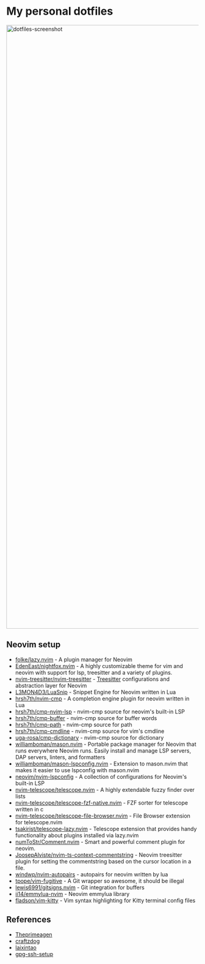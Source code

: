 # My personal dotfiles

<img width="1576" alt="dotfiles-screenshot" src="https://user-images.githubusercontent.com/17824110/217404173-bd1b3688-24e6-4298-adf5-9925509b0bf0.png">

## Neovim setup

- [folke/lazy.nvim](https://github.com/folke/lazy.nvim) - A plugin manager for Neovim
- [EdenEast/nightfox.nvim](https://github.com/EdenEast/nightfox.nvim) - A highly customizable theme for vim and neovim with support for lsp, treesitter and a variety of plugins.
- [nvim-treesitter/nvim-treesitter](https://github.com/nvim-treesitter/nvim-treesitter) - [Treesitter](https://github.com/tree-sitter/tree-sitter) configurations and abstraction layer for Neovim
- [L3MON4D3/LuaSnip](https://github.com/L3MON4D3/LuaSnip) - Snippet Engine for Neovim written in Lua
- [hrsh7th/nvim-cmp](https://github.com/hrsh7th/nvim-cmp) - A completion engine plugin for neovim written in Lua
- [hrsh7th/cmp-nvim-lsp](https://github.com/hrsh7th/cmp-nvim-lsp) - nvim-cmp source for neovim's built-in LSP
- [hrsh7th/cmp-buffer](https://github.com/hrsh7th/cmp-buffer) - nvim-cmp source for buffer words
- [hrsh7th/cmp-path](https://github.com/hrsh7th/cmp-path) - nvim-cmp source for path
- [hrsh7th/cmp-cmdline](https://github.com/hrsh7th/cmp-cmdline) - nvim-cmp source for vim's cmdline
- [uga-rosa/cmp-dictionary](https://github.com/uga-rosa/cmp-dictionary) - nvim-cmp source for dictionary
- [williamboman/mason.nvim](https://github.com/williamboman/mason.nvim) - Portable package manager for Neovim that runs everywhere Neovim runs. Easily install and manage LSP servers, DAP servers, linters, and formatters
- [williamboman/mason-lspconfig.nvim](https://github.com/williamboman/mason-lspconfig.nvim) - Extension to mason.nvim that makes it easier to use lspconfig with mason.nvim
- [neovim/nvim-lspconfig](https://github.com/neovim/nvim-lspconfig) - A collection of configurations for Neovim's built-in LSP
- [nvim-telescope/telescope.nvim](https://github.com/nvim-telescope/telescope.nvim) - A highly extendable fuzzy finder over lists
- [nvim-telescope/telescope-fzf-native.nvim](https://github.com/nvim-telescope/telescope-fzf-native.nvim) - FZF sorter for telescope written in c
- [nvim-telescope/telescope-file-browser.nvim](https://github.com/nvim-telescope/telescope-file-browser.nvim) - File Browser extension for telescope.nvim
- [tsakirist/telescope-lazy.nvim](https://github.com/tsakirist/telescope-lazy.nvim) - Telescope extension that provides handy functionality about plugins installed via lazy.nvim
- [numToStr/Comment.nvim](https://github.com/numToStr/Comment.nvim) - Smart and powerful comment plugin for neovim.
- [JoosepAlviste/nvim-ts-context-commentstring](https://github.com/JoosepAlviste/nvim-ts-context-commentstring) - Neovim treesitter plugin for setting the commentstring based on the cursor location in a file.
- [windwp/nvim-autopairs](https://github.com/windwp/nvim-autopairs) - autopairs for neovim written by lua
- [tpope/vim-fugitive](https://github.com/tpope/vim-fugitive) - A Git wrapper so awesome, it should be illegal
- [lewis6991/gitsigns.nvim](https://github.com/lewis6991/gitsigns.nvim) - Git integration for buffers
- [ii14/emmylua-nvim](https://github.com/ii14/emmylua-nvim) - Neovim emmylua library
- [fladson/vim-kitty](https://github.com/fladson/vim-kitty) - Vim syntax highlighting for Kitty terminal config files

## References

- [Theprimeagen](https://github.com/ThePrimeagen/.dotfiles)
- [craftzdog](https://github.com/craftzdog/dotfiles-public)
- [laixintao](https://github.com/laixintao/myrc)
- [gpg-ssh-setup](https://gist.github.com/mcattarinussi/834fc4b641ff4572018d0c665e5a94d3)
